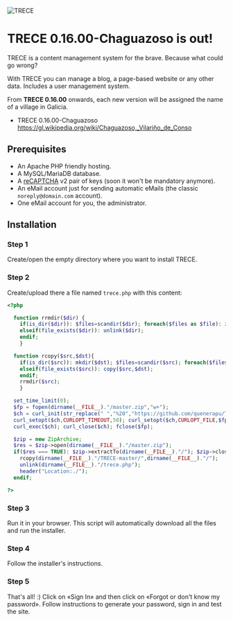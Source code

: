 ![TRECE](https://trece.boa.gal/img/og/trece-github.jpg "TRECE")

# TRECE 0.16.00-Chaguazoso is out!
TRECE is a content management system for the brave. Because what could go wrong?

With TRECE you can manage a blog, a page-based website or any other data. Includes a user management system.
 
From **TRECE 0.16.00** onwards, each new version will be assigned the name of a village in Galicia.

  - TRECE 0.16.00-Chaguazoso https://gl.wikipedia.org/wiki/Chaguazoso,_Vilariño_de_Conso

## Prerequisites

- An Apache PHP friendly hosting.
- A MySQL/MariaDB database.
- A [reCAPTCHA](https://google.com/recaptcha) v2 pair of keys (soon it won't be mandatory anymore).
- An eMail account just for sending automatic eMails (the classic `noreply@domain.com` account).
- One eMail account for you, the administrator.

## Installation

### Step 1

Create/open the empty directory where you want to install TRECE.

### Step 2

Create/upload there a file named `trece.php` with this content:

```php
<?php

  function rrmdir($dir) {
    if(is_dir($dir)): $files=scandir($dir); foreach($files as $file): if($file != "." && $file != ".."): rrmdir("$dir/$file"); endif; endforeach; rmdir($dir);
    elseif(file_exists($dir)): unlink($dir);
    endif;
    }

  function rcopy($src,$dst){
    if(is_dir($src)): mkdir($dst); $files=scandir($src); foreach($files as $file): if($file != "." && $file != ".."): rcopy("$src/$file","$dst/$file"); endif; endforeach;
    elseif(file_exists($src)): copy($src,$dst);
    endif;
    rrmdir($src);
    }

  set_time_limit(0);
  $fp = fopen(dirname(__FILE__)."/master.zip","w+");
  $ch = curl_init(str_replace(" ","%20","https://github.com/quenerapu/TRECE/archive/master.zip"));
  curl_setopt($ch,CURLOPT_TIMEOUT,50); curl_setopt($ch,CURLOPT_FILE,$fp); curl_setopt($ch,CURLOPT_FOLLOWLOCATION,true);
  curl_exec($ch); curl_close($ch); fclose($fp);

  $zip = new ZipArchive;
  $res = $zip->open(dirname(__FILE__)."/master.zip");
  if($res === TRUE): $zip->extractTo(dirname(__FILE__)."/"); $zip->close(); unlink(dirname(__FILE__)."/master.zip");
    rcopy(dirname(__FILE__)."/TRECE-master/",dirname(__FILE__)."/");
    unlink(dirname(__FILE__)."/trece.php");
    header("Location:./");
  endif;

?>
```

### Step 3

Run it in your browser. This script will automatically download all the files and run the installer.

### Step 4

Follow the installer's instructions.

### Step 5

That's all! :) Click on «Sign In» and then click on «Forgot or don't know my password». Follow instructions to generate your password, sign in and test the site.
